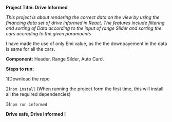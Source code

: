 
**Project Title: Drive Informed**

*This project is about rendering the correct data on the view by using the financing data set of drive Informed in React. The features include filtering and sorting of Data according to the input of range Slider and sorting the cars accroding to the given paramaents*

I have made the use of only Emi value, as the the downpayement in the data is same for all the cars.

**Component:**  Header, Range Silder, Auto Card. 

**Steps to run:** 

1)Download the repo

2)``npm install``   (When running the project form the first time, this will install all the required dependencies)

3)``npm run informed ``

**Drive safe, Drive Informed !**
